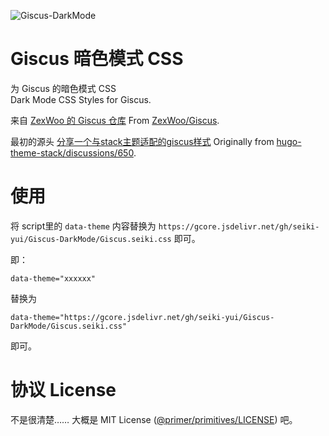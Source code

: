 ![Giscus-DarkMode](https://socialify.git.ci/seiki-yui/Giscus-DarkMode/image?custom_description=%E4%B8%BA+Giscus+%E7%9A%84%E6%9A%97%E8%89%B2%E6%A8%A1%E5%BC%8F+CSS&description=1&font=Bitter&forks=1&issues=1&language=1&name=1&owner=1&pattern=Overlapping+Hexagons&pulls=1&stargazers=1&theme=Auto)

# Giscus 暗色模式 CSS
为 Giscus 的暗色模式 CSS  
Dark Mode CSS Styles for Giscus.

来自 [ZexWoo 的 Giscus 仓库](https://github.com/ZexWoo/Giscus)
From [ZexWoo/Giscus](https://github.com/ZexWoo/Giscus).

最初的源头 [分享一个与stack主题适配的giscus样式](https://github.com/CaiJimmy/hugo-theme-stack/discussions/650)
Originally from [hugo-theme-stack/discussions/650](https://github.com/CaiJimmy/hugo-theme-stack/discussions/650).

# 使用 

将 script里的 `data-theme` 内容替换为 `https://gcore.jsdelivr.net/gh/seiki-yui/Giscus-DarkMode/Giscus.seiki.css` 即可。  

即：
```
data-theme="xxxxxx"
```
替换为 
``` 
data-theme="https://gcore.jsdelivr.net/gh/seiki-yui/Giscus-DarkMode/Giscus.seiki.css"
```
即可。

# 协议 License

不是很清楚…… 大概是 MIT License ([@primer/primitives/LICENSE](https://github.com/primer/primitives/blob/main/LICENSE)) 吧。
